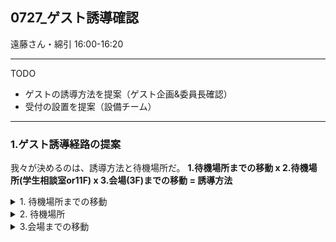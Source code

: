 ## 0727_ゲスト誘導確認
遠藤さん・綿引
16:00-16:20

------
TODO
- ゲストの誘導方法を提案（ゲスト企画&委員長確認）
- 受付の設置を提案（設備チーム）

------

### 1.ゲスト誘導経路の提案
我々が決めるのは、誘導方法と待機場所だ。
**1.待機場所までの移動 x 2.待機場所(学生相談室or11F) x 3.会場(3F)までの移動 = 誘導方法**

<details><summary>1. 待機場所までの移動</summary>
  
##### 考慮事項
- ゲストと来場者が鉢合わせることがない。
##### 手段
1. 学生相談室を使用する場合
- 車両が入る場所から、学生相談室へ入場する。
2. 11階を使用する場合
- 学生相談室付近に、地下に通じる扉がある。
- 地下->B1Fのエレベーターを使用->10,11階に移動
</details>
  
<details><summary>2. 待機場所</summary>
  
##### 考慮事項
- ゲスト+スタッフさんの感染対策
- 防犯対策
##### 手段
1. 学生相談室
中心に円卓と、4つの椅子がある。奥には業務用のコピー機がある。

メリット
- 移動が簡単

デメリット
- 非常に狭い、サイズ感は10,11階教室１つの半分程度
- 4人以上は入れず、3人程度だとしても感染対策に懸念
- ドアを開けると防犯上の心配(しかし、相談室に至るまでに扉があるから、そこで防犯が賄えると主張もできる)

2. 10,11階を使用する場合
10，11階のフロア、いずれかを立ち入り禁止にする。

メリット
- 広い
- 感染対策、防犯も十分

デメリット
- 移動が面倒(車両入口->学生相談室前の扉->B1->エレベーターで11階へ)
</details>
  
<details><summary>3.会場までの移動</summary>

##### 考慮事項
- ゲストと来場者が鉢合わせることがない。エレベーターを指定時間使用禁止にしたり、スタッフが複数人一緒に乗って来場者を物理的に入れないようにするなどが考えられる。
##### 手段
列挙する、絶対に鉢合わせたくないなら、途中で非常階段を経由する。

- 学生相談室前の地下へ行く扉->B1F->エレベーター->3F
- 学生相談室->車両入校の裏口から外へ->非常階段->3F
- 11F->エレベーター->B1->学生相談室前->非常階段->3F
- 11F->3F
</details>

